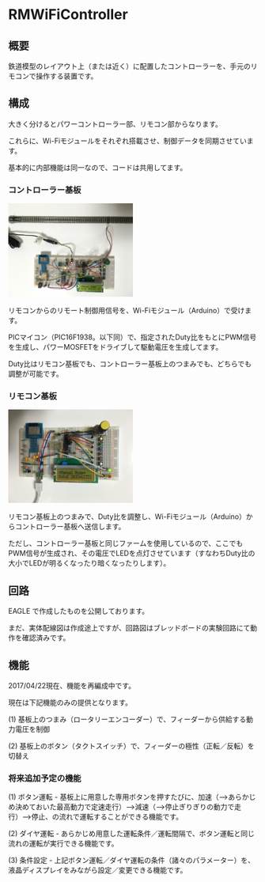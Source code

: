 # RMWiFiController

## 概要

鉄道模型のレイアウト上（または近く）に配置したコントローラーを、手元のリモコンで操作する装置です。

## 構成

大きく分けるとパワーコントローラー部、リモコン部からなります。

これらに、Wi-Fiモジュールをそれぞれ搭載させ、制御データを同期させています。

基本的に内部機能は同一なので、コードは共用してます。

### コントローラー基板

<img src="images/IMG_0044.JPG" width="50%" />

リモコンからのリモート制御用信号を、Wi-Fiモジュール（Arduino）で受けます。

PICマイコン（PIC16F1938。以下同）で、指定されたDuty比をもとにPWM信号を生成し、パワーMOSFETをドライブして駆動電圧を生成してます。

Duty比はリモコン基板でも、コントローラー基板上のつまみでも、どちらでも調整が可能です。

### リモコン基板

<img src="images/IMG_0045.JPG" width="50%" />

リモコン基板上のつまみで、Duty比を調整し、Wi-Fiモジュール（Arduino）からコントローラー基板へ送信します。

ただし、コントローラー基板と同じファームを使用しているので、ここでもPWM信号が生成され、その電圧でLEDを点灯させています（すなわちDuty比の大小でLEDが明るくなったり暗くなったりします）。

## 回路

EAGLE で作成したものを公開しております。

まだ、実体配線図は作成途上ですが、回路図はブレッドボードの実験回路にて動作を確認済みです。

## 機能

2017/04/22現在、機能を再編成中です。

現在は下記機能のみの提供となります。

(1) 基板上のつまみ（ロータリーエンコーダー）で、フィーダーから供給する動力電圧を制御

(2) 基板上のボタン（タクトスイッチ）で、フィーダーの極性（正転／反転）を切替え

### 将来追加予定の機能

(1) ボタン運転 - 基板上に用意した専用ボタンを押すたびに、加速（-->あらかじめ決めておいた最高動力で定速走行）-->減速（-->停止ぎりぎりの動力で走行）-->停止、の流れで運転することができる機能です。

(2) ダイヤ運転 - あらかじめ用意した運転条件／運転間隔で、ボタン運転と同じ流れの運転が実行できる機能です。

(3) 条件設定 - 上記ボタン運転／ダイヤ運転の条件（諸々のパラメーター）を、液晶ディスプレイをみながら設定／変更できる機能です。

